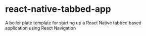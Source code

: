 # react-native-tabbed-app
A boiler plate template for starting up a React Native tabbed based application using React Navigation
